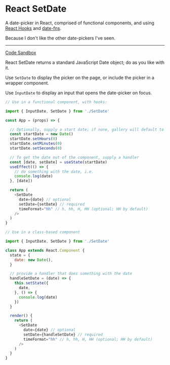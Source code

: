 # React SetDate

A date-picker in React, comprised of functional components, and using [React Hooks](https://reactjs.org/docs/hooks-intro.html) and [date-fns](https://date-fns.org).

Because I don't like the other date-pickers I've seen.

----
[Code Sandbox](https://codesandbox.io/s/reactsetstate-xw1kw)

React SetDate returns a standard JavaScript Date object; do as you like with it.

Use `SetDate` to display the picker on the page, or include the picker in a wrapper component.

Use `InputDate` to display an input that opens the date-picker on focus.

```js
// Use in a functional component, with hooks:

import { InputDate, SetDate } from './SetDate'

const App = (props) => {

  // Optionally, supply a start date; if none, gallery will default to `new Date()`
  const startDate = new Date()
  startDate.setHours(0)
  startDate.setMinutes(0)
  startDate.setSeconds(0)

  // To get the date out of the component, supply a handler
  const [date, setDate] = useState(startDate)
  useEffect(() => {
    // do something with the date, i.e.
    console.log(date)
  }, [date])

  return (
    <SetDate
      date={date} // optional
      setDate={setDate} // required
      timeFormat="hh" // h, hh, H, HH (optional; HH by default)
    />
  )
}
```

```js
// Use in a class-based component

import { InputDate, SetDate } from './SetDate'

class App extends React.Component {
  state = {
    date: new Date(),
  }

  // provide a handler that does something with the date
  handleSetDate = (date) => {
    this.setState({
      date,
    }, () => {
      console.log(date)
    })
  }

  render() {
    return (
      <SetDate
        date={date} // optional
        setDate={handleSetDate} // required
        timeFormat="hh" // h, hh, H, HH (optional; HH by default)
      />
    )
  }
}
```
